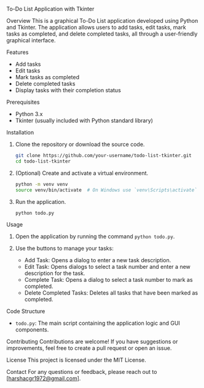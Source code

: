 To-Do List Application with Tkinter

Overview
This is a graphical To-Do List application developed using Python and Tkinter. The application allows users to add tasks, edit tasks, mark tasks as completed, and delete completed tasks, all through a user-friendly graphical interface.

Features
- Add tasks
- Edit tasks
- Mark tasks as completed
- Delete completed tasks
- Display tasks with their completion status

Prerequisites
- Python 3.x
- Tkinter (usually included with Python standard library)

Installation
1. Clone the repository or download the source code.
   ```sh
   git clone https://github.com/your-username/todo-list-tkinter.git
   cd todo-list-tkinter
   ```

2. (Optional) Create and activate a virtual environment.
   ```sh
   python -m venv venv
   source venv/bin/activate  # On Windows use `venv\Scripts\activate`
   ```

3. Run the application.
   ```sh
   python todo.py
   ```

Usage
1. Open the application by running the command `python todo.py`.

2. Use the buttons to manage your tasks:
   - Add Task: Opens a dialog to enter a new task description.
   - Edit Task: Opens dialogs to select a task number and enter a new description for the task.
   - Complete Task: Opens a dialog to select a task number to mark as completed.
   - Delete Completed Tasks: Deletes all tasks that have been marked as completed.

Code Structure
- `todo.py`: The main script containing the application logic and GUI components.

Contributing
Contributions are welcome! If you have suggestions or improvements, feel free to create a pull request or open an issue.

License
This project is licensed under the MIT License.

Contact
For any questions or feedback, please reach out to [harshacgr1972@gmail.com].
